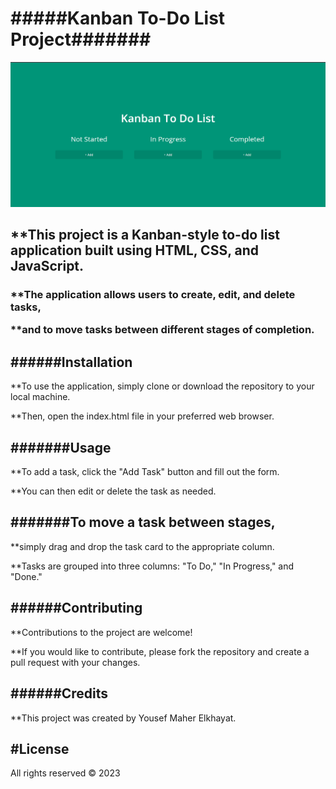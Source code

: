 <h1>
#####Kanban To-Do List Project#######
</h1>

<img src="Kanban.png">
<h2>
**This project is a Kanban-style to-do list application built using HTML, CSS, and JavaScript.
</h2>

<h3>
**The application allows users to create, edit, and delete tasks,
 
**and to move tasks between different stages of completion.
</h3>


<h2>
######Installation
</h2>

**To use the application, simply clone or download the repository to your local machine.

**Then, open the index.html file in your preferred web browser.

<h2>
#######Usage
</h2>

**To add a task, click the "Add Task" button and fill out the form.

**You can then edit or delete the task as needed.


<h2>
#######To move a task between stages,
</h2>
**simply drag and drop the task card to the appropriate column.

**Tasks are grouped into three columns: "To Do," "In Progress," and "Done."

<h2>
######Contributing
</h2>

**Contributions to the project are welcome! 

**If you would like to contribute, please fork the repository and create a pull request with your changes.

<h2>
######Credits
</h2>
**This project was created by Yousef Maher Elkhayat.
<h2>
#License
</h2>
 All rights reserved © 2023
